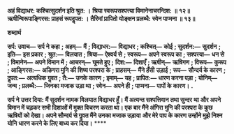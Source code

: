 **अहं विद्याधर: कश्चित्सुदर्शन इति श्रुत: ।** **श्रिया स्वरूपसश्पत्त्या विमानेनाचरन्दिश: ॥ १२॥** **ऋषीन्विरूपाङ्गिरस: प्राहसं रूपदॢपत: ।** **तैरिमां प्रापितो योङ्क्षन प्रलब्धै: स्वेन पाप्मना ॥ १३॥** 

**शब्दार्थ** 

**सर्प: उवाच—** **सर्प ने कहा** **; अहम्—** **मैं** **; विद्याधर:—** **विद्याधर** **; कश्चित्—** **कोई** **; सुदर्शन:—** **सुदर्शन** **; इति—** **इस प्रकार** **; श्रुत:—** **विलयात** **; श्रिया—** **ऐश्वर्य से** **; स्वरूप—** **अपने स्वरूप का** **; सश्पत्त्या—** **धन से** **; विमानेन—** **अपने विमान में** **; आचरन्—** **घूमते हुए** **;** **दिश:—** **दिशाएँ** **; ऋषीन्—** **ऋषिगण** **; विरूप—** **कुरूप** **; आङ्गिरस:—** **अङिगरा मुनि की शिष्य परश्परा के** **; प्राहसम्—** **मैंने हँसी** **उड़ाई** **; रूप—** **सौन्दर्य के कारण** **; दॢपत:—** **अत्यधिक गॢवत** **; तै:—** **उनके कारण** **; इमाम्—** **यह** **; प्रापित:—** **धारण करना पड़ा** **;** **योनिम्—** **जन्म** **; प्रलब्धै:—** **जिनका मजाक उड़ा था** **; स्वेन—** **अपने ही** **; पाप्मना—** **पापों के कारण।** **.** 

**सर्प ने उत्तर दिया: मैं सुदर्शन नामक विलयात विद्याधर हूँ। मैं अत्यन्त सश्पत्तिवान तथा सुन्दर** **था और अपने विमान में चढ़कर सभी दिशाओं में मुक्त विचरण करता था। एक बार मैंने अंगिरा** **मुनि की परश्परा के कुछ ऋषियों को देखा। अपने सौन्दर्य से गॢवत मैंने उनका मजाक उड़ाया** **और मेरे पाप के कारण उन्होंने मुझे निश्न योनि धारण करने के लिए बाध्य कर दिया।** **** 